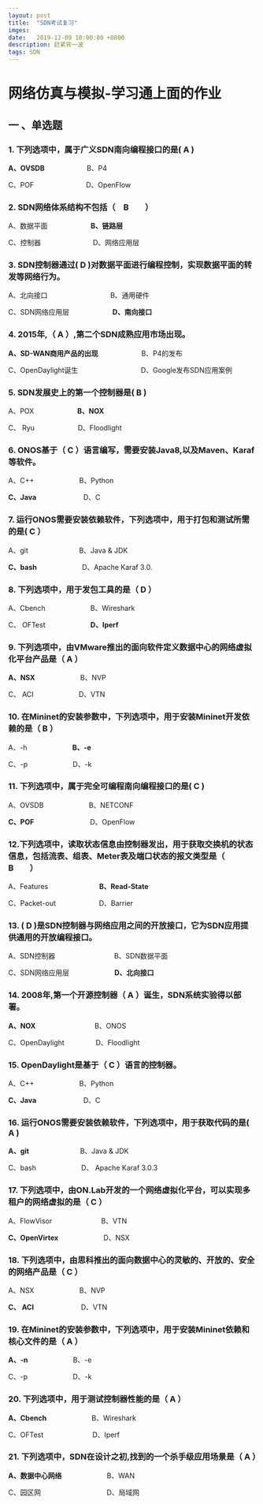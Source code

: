 ```yaml
---
layout: post
title:  "SDN考试复习"
imges: 
date:   2019-12-09 10:00:00 +0800
description: 赶紧背一波
tags: SDN
---
```

# 网络仿真与模拟-学习通上面的作业
## 一 、单选题
### 1. 下列选项中，属于广义SDN南向编程接口的是(    A     )

 **A、OVSDB** &emsp;&emsp;&emsp;&emsp;&emsp;&nbsp;&nbsp;  B、P4 

C、POF    &emsp;&emsp;&emsp;&emsp;&emsp;&emsp;&emsp;  D、OpenFlow

### 2. SDN网络体系结构不包括（　B　　）

A、数据平面&emsp;&emsp;&emsp;&emsp;&emsp;&emsp;	  **B、链路层**

C、控制器&emsp;&emsp;&emsp;&emsp;&emsp;&emsp;&emsp;&nbsp;	D、网络应用层

### 3. SDN控制器通过( D  )对数据平面进行编程控制，实现数据平面的转发等网络行为。

A、北向接口&emsp;&emsp;&emsp;&emsp;&emsp;&emsp;&emsp;	&emsp;&nbsp;&nbsp; 	B、通用硬件

C、SDN网络应用层&emsp;&emsp;&emsp;&emsp;&emsp;&emsp;	 **D、南向接口**

### 4. 2015年,（  A  ）,第二个SDN成熟应用市场出现。

**A、SD-WAN商用产品的出现**&emsp;&emsp;&emsp;&emsp;&emsp;&emsp;	B、P4的发布

C、OpenDaylight诞生	&emsp;&emsp;&emsp;&emsp;&emsp;&emsp;&emsp;&emsp;&nbsp;&nbsp;		D、Google发布SDN应用案例

### 5. SDN发展史上的第一个控制器是(    B     )

A、POX&emsp;&emsp;&emsp;&emsp;&emsp;&emsp;		**B、NOX**

C、 Ryu&emsp;&emsp;&emsp;&emsp;&emsp;&emsp; 	D、Floodlight

### 6. ONOS基于（  C  ）语言编写，需要安装Java8,以及Maven、Karaf等软件。

A、C++ &emsp;&emsp;&emsp;&emsp;&emsp;&emsp;		B、Python

**C、Java**	&emsp;&emsp;&emsp;&emsp;&emsp;&emsp;&nbsp;	D、C

### 7. 运行ONOS需要安装依赖软件，下列选项中，用于打包和测试所需的是(  C  ）

A、git	&emsp;&emsp;&emsp;&emsp;&emsp;&emsp;&nbsp;&nbsp;&nbsp;	B、Java & JDK

**C、bash**  &emsp;&emsp;&emsp;&emsp;&emsp;&emsp;	D、Apache Karaf 3.0.


### 8. 下列选项中，用于发包工具的是（  D  ）

A、Cbench	&emsp;&emsp;&emsp;&emsp;&emsp;&emsp;	B、Wireshark 

C、 OFTest	&emsp;&emsp;&emsp;&emsp;&emsp;&emsp;	**D、Iperf**

### 9. 下列选项中，由VMware推出的面向软件定义数据中心的网络虚拟化平台产品是（  A   ）

**A、NSX** 	&emsp;&emsp;&emsp;&emsp;&emsp;&emsp;		B、NVP

C、 ACI &emsp;&emsp;&emsp;&emsp;&emsp;&emsp;		D、VTN

### 10. 在Mininet的安装参数中，下列选项中，用于安装Mininet开发依赖的是（  B   ）

A、-h	&emsp;&emsp;&emsp;&emsp;&emsp;&emsp;		**B、-e**

C、-p		&emsp;&emsp;&emsp;&emsp;&emsp;&emsp;	D、-k

### 11. 下列选项中，属于完全可编程南向编程接口的是(   C       )

A、OVSDB 	&emsp;&emsp;&emsp;&emsp;&emsp;&emsp;	B、NETCONF

**C、POF**		&emsp;&emsp;&emsp;&emsp;&emsp;&emsp;&emsp;&nbsp;&nbsp;	D、OpenFlow

### 12.下列选项中，读取状态信息由控制器发出，用于获取交换机的状态信息，包括流表、组表、Meter表及端口状态的报文类型是（　B　　）

A、Features	&emsp;&emsp;&emsp;&emsp;&emsp;&emsp;&nbsp;&nbsp;&nbsp;	**B、Read-State**

C、Packet-out&emsp;&emsp;&emsp;&emsp;&emsp;&emsp;	D、Barrier

### 13. (  D   )是SDN控制器与网络应用之间的开放接口，它为SDN应用提供通用的开放编程接口。
A、SDN控制器	&emsp;&emsp;&emsp;&emsp;&emsp;&emsp;&emsp;&emsp;		B、SDN数据平面

C、SDN网络应用层	&emsp;&emsp;&emsp;&emsp;&emsp;&emsp;	**D、北向接口**


### 14. 2008年,第一个开源控制器（  A    ）诞生，SDN系统实验得以部署。

**A、NOX**		&emsp;&emsp;&emsp;&emsp;&emsp;&emsp;&emsp;&emsp;		B、ONOS

C、OpenDaylight	&emsp;&emsp;&emsp;&emsp;	D、Floodlight

### 15. OpenDaylight是基于（  C  ）语言的控制器。

A、C++		&emsp;&emsp;&emsp;&emsp;&emsp;&emsp;	B、Python

**C、Java**		&emsp;&emsp;&emsp;&emsp;&emsp;&emsp;&nbsp;	D、C

### 16. 运行ONOS需要安装依赖软件，下列选项中，用于获取代码的是(  A   ) 

**A、git**		&emsp;&emsp;&emsp;&emsp;&emsp;&emsp;&nbsp;&nbsp;&nbsp;	B、Java & JDK

C、bash	&emsp;&emsp;&emsp;&emsp;&emsp;&emsp;		D、 Apache Karaf 3.0.3

### 17. 下列选项中，由ON.Lab开发的一个网络虚拟化平台，可以实现多租户的网络虚拟的是（  C    ）

A、FlowVisor	&emsp;&emsp;&emsp;&emsp;&emsp;&emsp;&nbsp;&nbsp;	B、VTN

**C、OpenVirtex**	&emsp;&emsp;&emsp;&emsp;&emsp;&emsp;	D、NSX

### 18. 下列选项中，由思科推出的面向数据中心的灵敏的、开放的、安全的网络产品是（  C   ）

A、NSX		&emsp;&emsp;&emsp;&emsp;&emsp;&emsp;	B、NVP

**C、 ACI** 	&emsp;&emsp;&emsp;&emsp;&emsp;&emsp;&nbsp;	D、VTN

### 19. 在Mininet的安装参数中，下列选项中，用于安装Mininet依赖和核心文件的是（ A  ）

**A、-n**	&emsp;&emsp;&emsp;&emsp;&emsp;&emsp;	B、-e

C、-p 	&emsp;&emsp;&emsp;&emsp;&emsp;&emsp;		D、-k

### 20. 下列选项中，用于测试控制器性能的是（  A   ）

**A、Cbench** 	&emsp;&emsp;&emsp;&emsp;&emsp;&emsp;	B、Wireshark

C、OFTest	&emsp;&emsp;&emsp;&emsp;&emsp;&emsp;&nbsp;&nbsp;	D、Iperf

### 21. 下列选项中，SDN在设计之初,找到的一个杀手级应用场景是（   A  ）

**A、数据中心网络**	&emsp;&emsp;&emsp;&emsp;&emsp;&emsp;	B、WAN

C、园区网		&emsp;&emsp;&emsp;&emsp;&emsp;&emsp;&emsp;&emsp;&emsp;	D、局域网

## 